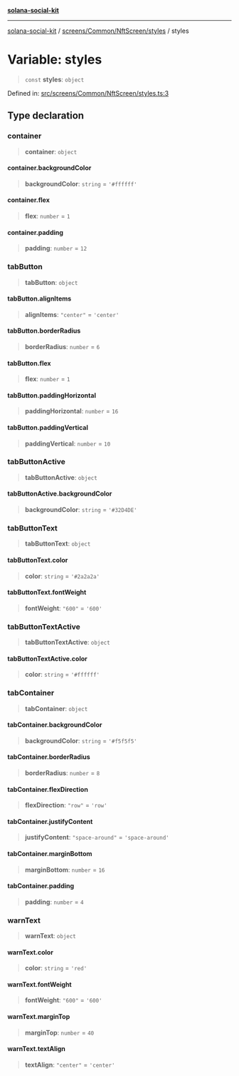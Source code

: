[**solana-social-kit**](../../../../../README.md)

***

[solana-social-kit](../../../../../README.md) / [screens/Common/NftScreen/styles](../README.md) / styles

# Variable: styles

> `const` **styles**: `object`

Defined in: [src/screens/Common/NftScreen/styles.ts:3](https://github.com/SendArcade/solana-social-starter/blob/03568260ca96ed63f77049843c721de1cb011893/src/screens/Common/NftScreen/styles.ts#L3)

## Type declaration

### container

> **container**: `object`

#### container.backgroundColor

> **backgroundColor**: `string` = `'#ffffff'`

#### container.flex

> **flex**: `number` = `1`

#### container.padding

> **padding**: `number` = `12`

### tabButton

> **tabButton**: `object`

#### tabButton.alignItems

> **alignItems**: `"center"` = `'center'`

#### tabButton.borderRadius

> **borderRadius**: `number` = `6`

#### tabButton.flex

> **flex**: `number` = `1`

#### tabButton.paddingHorizontal

> **paddingHorizontal**: `number` = `16`

#### tabButton.paddingVertical

> **paddingVertical**: `number` = `10`

### tabButtonActive

> **tabButtonActive**: `object`

#### tabButtonActive.backgroundColor

> **backgroundColor**: `string` = `'#32D4DE'`

### tabButtonText

> **tabButtonText**: `object`

#### tabButtonText.color

> **color**: `string` = `'#2a2a2a'`

#### tabButtonText.fontWeight

> **fontWeight**: `"600"` = `'600'`

### tabButtonTextActive

> **tabButtonTextActive**: `object`

#### tabButtonTextActive.color

> **color**: `string` = `'#ffffff'`

### tabContainer

> **tabContainer**: `object`

#### tabContainer.backgroundColor

> **backgroundColor**: `string` = `'#f5f5f5'`

#### tabContainer.borderRadius

> **borderRadius**: `number` = `8`

#### tabContainer.flexDirection

> **flexDirection**: `"row"` = `'row'`

#### tabContainer.justifyContent

> **justifyContent**: `"space-around"` = `'space-around'`

#### tabContainer.marginBottom

> **marginBottom**: `number` = `16`

#### tabContainer.padding

> **padding**: `number` = `4`

### warnText

> **warnText**: `object`

#### warnText.color

> **color**: `string` = `'red'`

#### warnText.fontWeight

> **fontWeight**: `"600"` = `'600'`

#### warnText.marginTop

> **marginTop**: `number` = `40`

#### warnText.textAlign

> **textAlign**: `"center"` = `'center'`
